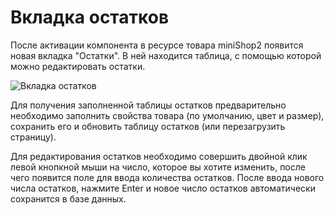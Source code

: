 # Вкладка остатков

После активации компонента в ресурсе товара miniShop2 появится новая вкладка "Остатки". В ней находится таблица, с помощью которой можно редактировать остатки.

![Вкладка остатков](https://file.modx.pro/files/0/7/f/07fabf8b1eebd0e5ee0c48b5a5c4d6fa.png)

Для получения заполненной таблицы остатков предварительно необходимо заполнить свойства товара (по умолчанию, цвет и размер), сохранить его и обновить таблицу остатков (или перезагрузить страницу).

Для редактирования остатков необходимо совершить двойной клик левой кнопкной мыши на число, которое вы хотите изменить, после чего появится поле для ввода количества остатков. После ввода нового числа остатков, нажмите Enter и новое число остатков автоматически сохранится в базе данных.
